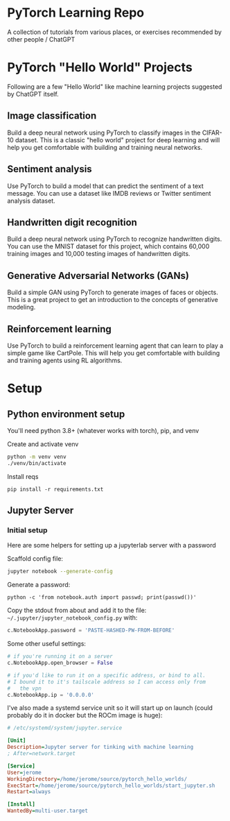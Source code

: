 # PyTorch Learning Repo

A collection of tutorials from various places, or exercises recommended by other people / ChatGPT

# PyTorch "Hello World" Projects

Following are a few "Hello World" like machine learning projects suggested by ChatGPT itself.

## Image classification

Build a deep neural network using PyTorch to classify images in the CIFAR-10 dataset. This is a classic "hello world" project for deep learning and will help you get comfortable with building and training neural networks.

## Sentiment analysis

Use PyTorch to build a model that can predict the sentiment of a text message. You can use a dataset like IMDB reviews or Twitter sentiment analysis dataset.

## Handwritten digit recognition

Build a deep neural network using PyTorch to recognize handwritten digits. You can use the MNIST dataset for this project, which contains 60,000 training images and 10,000 testing images of handwritten digits.

## Generative Adversarial Networks (GANs)

Build a simple GAN using PyTorch to generate images of faces or objects. This is a great project to get an introduction to the concepts of generative modeling.

## Reinforcement learning

Use PyTorch to build a reinforcement learning agent that can learn to play a simple game like CartPole. This will help you get comfortable with building and training agents using RL algorithms.

# Setup

## Python environment setup

You'll need python 3.8+ (whatever works with torch), pip, and venv

Create and activate venv

```sh
python -m venv venv
./venv/bin/activate
``` 

Install reqs
```
pip install -r requirements.txt
```

## Jupyter Server

### Initial setup

Here are some helpers for setting up a jupyterlab server with a password

Scaffold config file:
```sh
jupyter notebook --generate-config
```

Generate a password:
```
python -c 'from notebook.auth import passwd; print(passwd())'
```

Copy the stdout from about and add it to the file: `~/.jupyter/jupyter_notebook_config.py` with:
```python
c.NotebookApp.password = 'PASTE-HASHED-PW-FROM-BEFORE'
```

Some other useful settings:
```python
# if you're running it on a server
c.NotebookApp.open_browser = False

# if you'd like to run it on a specific address, or bind to all.
# I bound it to it's tailscale address so I can access only from 
#   the vpn
c.NotebookApp.ip = '0.0.0.0'
```

I've also made a systemd service unit so it will start up on launch (could probably do it in docker but the ROCm image is huge):
```ini
# /etc/systemd/system/jupyter.service

[Unit]
Description=Jupyter server for tinking with machine learning
; After=network.target

[Service]
User=jerome
WorkingDirectory=/home/jerome/source/pytorch_hello_worlds/
ExecStart=/home/jerome/source/pytorch_hello_worlds/start_jupyter.sh
Restart=always

[Install]
WantedBy=multi-user.target
```
